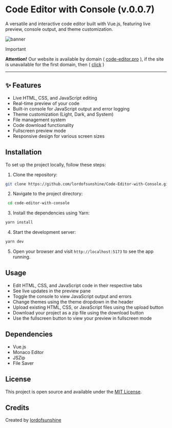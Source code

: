 # Code Editor with Console (v.0.0.7)

A versatile and interactive code editor built with Vue.js, featuring live preview, console output, and theme customization.

<img alt="banner" src="https://cdn.glitch.global/e725dc7b-5566-4a26-a476-5a37c9e852fe/banner.jpg?v=1729436724009">

> [!IMPORTANT]
> **Attention!** Our website is available by domain ( [code-editor.pro](https://code-editor.pro/) ), if the site is unavailable for the first domain, then ( [click](code-editor-with-console.vercel.app) )

<hr>

## ✨ Features

- Live HTML, CSS, and JavaScript editing
- Real-time preview of your code
- Built-in console for JavaScript output and error logging
- Theme customization (Light, Dark, and System)
- File management system
- Code download functionality
- Fullscreen preview mode
- Responsive design for various screen sizes

## Installation

To set up the project locally, follow these steps:

1. Clone the repository:
```bash
git clone https://github.com/lordofsunshine/Code-Editor-with-Console.git
```
2. Navigate to the project directory:
```bash
 cd code-editor-with-console
```
3. Install the dependencies using Yarn:
```bash
yarn install
```
4. Start the development server:
```bash
yarn dev
```
5. Open your browser and visit `http://localhost:5173` to see the app running.
## Usage

- Edit HTML, CSS, and JavaScript code in their respective tabs
- See live updates in the preview pane
- Toggle the console to view JavaScript output and errors
- Change themes using the theme dropdown in the header
- Upload existing HTML, CSS, or JavaScript files using the upload button
- Download your project as a zip file using the download button
- Use the fullscreen button to view your preview in fullscreen mode

## Dependencies

- Vue.js
- Monaco Editor
- JSZip
- File Saver

## License

This project is open source and available under the [MIT License](https://github.com/lordofsunshine/Code-Editor-with-Console/blob/main/LICENSE).

## Credits

Created by [lordofsunshine](https://github.com/lordofsunshine)
